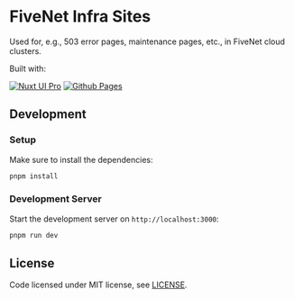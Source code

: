 # FiveNet Infra Sites

Used for, e.g., 503 error pages, maintenance pages, etc., in FiveNet cloud clusters.

Built with:

[![Nuxt UI Pro](https://img.shields.io/badge/Made%20with-Nuxt%20UI%20Pro-00DC82?logo=nuxt.js&labelColor=020420)](https://ui.nuxt.com/pro) [![Github Pages](https://img.shields.io/badge/Github%20Pages-121013?logo=github&logoColor=white)](#)

## Development

### Setup

Make sure to install the dependencies:

```bash
pnpm install
```

### Development Server

Start the development server on `http://localhost:3000`:

```bash
pnpm run dev
```

## License

Code licensed under MIT license, see [LICENSE](LICENSE).
